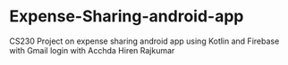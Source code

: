 # Expense-Sharing-android-app
CS230 Project on expense sharing android app using Kotlin and Firebase with Gmail login with Acchda Hiren Rajkumar

